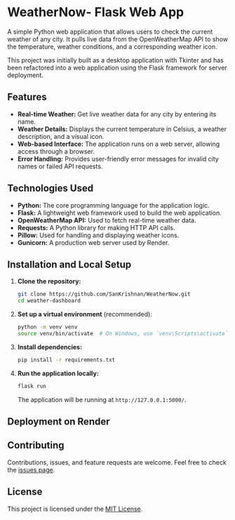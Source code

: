# WeatherNow- Flask Web App

A simple Python web application that allows users to check the current weather of any city. It pulls live data from the OpenWeatherMap API to show the temperature, weather conditions, and a corresponding weather icon.

This project was initially built as a desktop application with Tkinter and has been refactored into a web application using the Flask framework for server deployment.

## Features

*   **Real-time Weather:** Get live weather data for any city by entering its name.
*   **Weather Details:** Displays the current temperature in Celsius, a weather description, and a visual icon.
*   **Web-based Interface:** The application runs on a web server, allowing access through a browser.
*   **Error Handling:** Provides user-friendly error messages for invalid city names or failed API requests.

## Technologies Used

*   **Python:** The core programming language for the application logic.
*   **Flask:** A lightweight web framework used to build the web application.
*   **OpenWeatherMap API:** Used to fetch real-time weather data.
*   **Requests:** A Python library for making HTTP API calls.
*   **Pillow:** Used for handling and displaying weather icons.
*   **Gunicorn:** A production web server used by Render.

## Installation and Local Setup

1.  **Clone the repository:**
    ```sh
    git clone https://github.com/SanKrishnan/WeatherNow.git
    cd weather-dashboard
    ```

2.  **Set up a virtual environment** (recommended):
    ```sh
    python -m venv venv
    source venv/bin/activate  # On Windows, use `venv\Scripts\activate`
    ```

3.  **Install dependencies:**
    ```sh
    pip install -r requirements.txt
    ```

5.  **Run the application locally:**
    ```sh
    flask run
    ```
    The application will be running at `http://127.0.0.1:5000/`.

## Deployment on Render


## Contributing

Contributions, issues, and feature requests are welcome. Feel free to check the [issues page](https://github.com/SanKrishnan/WeatherNow/issues).

## License

This project is licensed under the [MIT License](https://github.com/SanKrishnan/WeatherNow/LICENSE).
